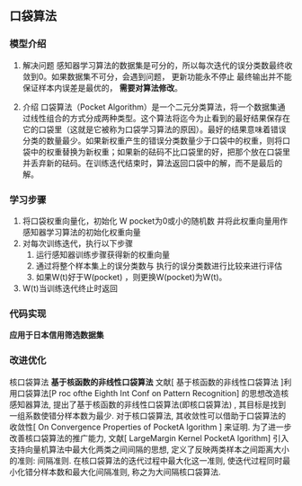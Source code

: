 ## 口袋算法
### 模型介绍
1. 解决问题
   感知器学习算法的数据集是可分的，所以每次迭代的误分类数最终收敛到0。如果数据集不可分，会遇到问题，
   更新功能永不停止
   最终输出并不能保证样本内误差是最优的，
   **需要对算法修改**。
   
2. 介绍 口袋算法（Pocket Algorithm）是一个二元分类算法，将一个数据集通过线性组合的方式分成两种类型。这个算法将迄今为止看到的最好结果保存在它的口袋里（这就是它被称为口袋学习算法的原因）。最好的结果意味着错误分类的数量最少。如果新权重产生的错误分类数量少于口袋中的权重，则将口袋中的权重替换为新权重；如果新的砝码不比口袋里的好，把那个放在口袋里并丢弃新的砝码。在训练迭代结束时，算法返回口袋中的解，而不是最后的解。
### 学习步骤
  1. 将口袋权重向量化，初始化 W pocket为0或小的随机数 并将此权重向量用作感知器学习算法的初始化权重向量
  2. 对每次训练迭代，执行以下步骤
     1. 运行感知器训练步骤获得新的权重向量
     2. 通过将整个样本集上的误分类数与 执行的误分类数进行比较来进行评估
     3. 如果W(t)好于W(pocket) ，则更换W(pocket)为W(t)。
  3. W(t)当训练迭代终止时返回
### 代码实现
   **应用于日本信用筛选数据集**

### 改进优化
   核口袋算法
   **基于核函数的非线性口袋算法**
   文献[ 基于核函数的非线性口袋算法 ]利用口袋算法[P roc ofthe Eighth Int Conf on Pattern Recognition] 的思想改造核感知器算法, 提出了基于核函数的非线性口袋算法(即核口袋算法) , 其目标是找到一组系数使错分样本数为最少. 对于核口袋算法, 其收敛性可以借助于口袋算法的收敛性[ On Convergence Properties of PocketA lgorithm ] 来证明. 为了进一步改善核口袋算法的推广能力, 文献[ LargeMargin Kernel PocketA lgorithm] 引入支持向量机算法中最大化两类之间间隔的思想, 定义了反映两类样本之间距离大小的准则: 间隔准则. 在核口袋算法的迭代过程中最大化这一准则, 使迭代过程同时最小化错分样本数和最大化间隔准则, 称之为大间隔核口袋算法. 

